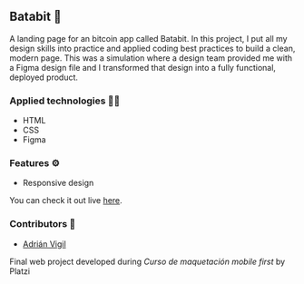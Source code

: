 ## Batabit 🚀

A landing page for an bitcoin app called Batabit. In this project, I put all my design skills into practice and applied coding best practices to build a clean, modern page. This was a simulation where a design team provided me with a Figma design file and I transformed that design into a fully functional, deployed product.

### Applied technologies 🧑‍💻
- HTML
- CSS
- Figma

### Features ⚙️
- Responsive design 

You can check it out live [here](https://insightvigil.github.io/batabit).

### Contributors 🤝
- [Adrián Vigil](https://github.com/insightvigil)

Final web project developed during _Curso de maquetación mobile first_ by Platzi
